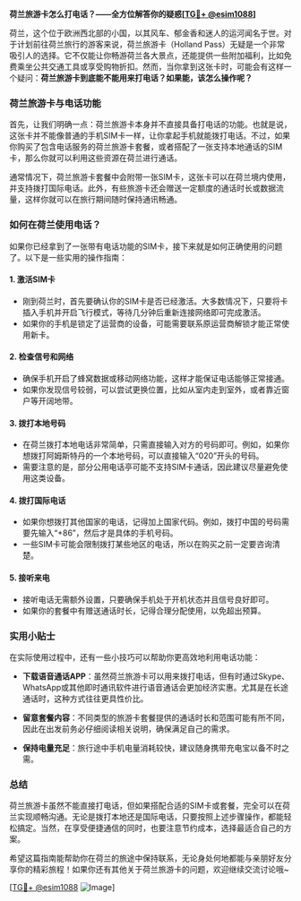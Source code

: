 **荷兰旅游卡怎么打电话？——全方位解答你的疑惑[[TG💪+ @esim1088](https://t.me/s/esim1088)]**

荷兰，这个位于欧洲西北部的小国，以其风车、郁金香和迷人的运河闻名于世。对于计划前往荷兰旅行的游客来说，荷兰旅游卡（Holland Pass）无疑是一个非常吸引人的选择。它不仅能让你畅游荷兰各大景点，还能提供一些附加福利，比如免费乘坐公共交通工具或享受购物折扣。然而，当你拿到这张卡时，可能会有这样一个疑问：**荷兰旅游卡到底能不能用来打电话？如果能，该怎么操作呢？**

### 荷兰旅游卡与电话功能

首先，让我们明确一点：荷兰旅游卡本身并不直接具备打电话的功能。也就是说，这张卡并不能像普通的手机SIM卡一样，让你拿起手机就能拨打电话。不过，如果你购买了包含电话服务的荷兰旅游卡套餐，或者搭配了一张支持本地通话的SIM卡，那么你就可以利用这些资源在荷兰进行通话。

通常情况下，荷兰旅游卡套餐中会附带一张SIM卡，这张卡可以在荷兰境内使用，并支持拨打国际电话。此外，有些旅游卡还会赠送一定额度的通话时长或数据流量，这样你就可以在旅行期间随时保持通讯畅通。

### 如何在荷兰使用电话？

如果你已经拿到了一张带有电话功能的SIM卡，接下来就是如何正确使用的问题了。以下是一些实用的操作指南：

#### 1. **激活SIM卡**
   - 刚到荷兰时，首先要确认你的SIM卡是否已经激活。大多数情况下，只要将卡插入手机并开启飞行模式，等待几分钟后重新连接网络即可完成激活。
   - 如果你的手机是锁定了运营商的设备，可能需要联系原运营商解锁才能正常使用新卡。

#### 2. **检查信号和网络**
   - 确保手机开启了蜂窝数据或移动网络功能，这样才能保证电话能够正常接通。
   - 如果你发现信号较弱，可以尝试更换位置，比如从室内走到室外，或者靠近窗户等开阔地带。

#### 3. **拨打本地号码**
   - 在荷兰拨打本地电话非常简单，只需直接输入对方的号码即可。例如，如果你想拨打阿姆斯特丹的一个本地号码，可以直接输入“020”开头的号码。
   - 需要注意的是，部分公用电话亭可能不支持SIM卡通话，因此建议尽量避免使用这类设备。

#### 4. **拨打国际电话**
   - 如果你想拨打其他国家的电话，记得加上国家代码。例如，拨打中国的号码需要先输入“+86”，然后才是具体的手机号码。
   - 一些SIM卡可能会限制拨打某些地区的电话，所以在购买之前一定要咨询清楚。

#### 5. **接听来电**
   - 接听电话无需额外设置，只要确保手机处于开机状态并且信号良好即可。
   - 如果你的套餐中有赠送通话时长，记得合理分配使用，以免超出预算。

### 实用小贴士

在实际使用过程中，还有一些小技巧可以帮助你更高效地利用电话功能：

- **下载语音通话APP**：虽然荷兰旅游卡可以用来拨打电话，但有时通过Skype、WhatsApp或其他即时通讯软件进行语音通话会更加经济实惠。尤其是在长途通话时，这种方式往往更具性价比。
  
- **留意套餐内容**：不同类型的旅游卡套餐提供的通话时长和范围可能有所不同，因此在出发前务必仔细阅读相关说明，确保满足自己的需求。

- **保持电量充足**：旅行途中手机电量消耗较快，建议随身携带充电宝以备不时之需。

### 总结

荷兰旅游卡虽然不能直接打电话，但如果搭配合适的SIM卡或套餐，完全可以在荷兰实现顺畅沟通。无论是拨打本地还是国际电话，只要按照上述步骤操作，都能轻松搞定。当然，在享受便捷通信的同时，也要注意节约成本，选择最适合自己的方案。

希望这篇指南能帮助你在荷兰的旅途中保持联系，无论身处何地都能与亲朋好友分享你的精彩旅程！如果你还有其他关于荷兰旅游卡的问题，欢迎继续交流讨论哦~

[[TG💪+ @esim1088](https://t.me/s/esim1088) ![Image](https://i.postimg.cc/4NQfJmqS/Snipaste-2025-05-13-00-14-12.png)]